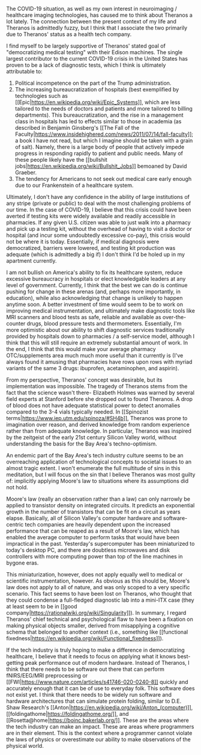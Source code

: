The COVID-19 situation, as well as my own interest in neuroimaging / healthcare imaging technologies, has caused me to think about Theranos a lot lately.  The connection between the present context of my life and Theranos is admittedly fuzzy, but I think that I associate the two primarily due to Theranos' status as a health tech company.

I find myself to be largely supportive of Theranos' stated goal of "democratizing medical testing" with their Edison machines.  The single largest contributor to the current COVID-19 crisis in the United States has proven to be a lack of diagnostic tests, which I think is ultimately attributable to:

1. Political incompetence on the part of the Trump administration.
2. The increasing bureaucratization of hospitals (best exemplified by technologies such as [[Epic|https://en.wikipedia.org/wiki/Epic_Systems]], which are less tailored to the needs of doctors and patients and more tailored to billing departments).  This bureaucratization, and the rise in a management class in hospitals has led to effects similar to those in academia (as described in Benjamin Ginsberg's [[The Fall of the Faculty|https://www.insidehighered.com/news/2011/07/14/fall-faculty]]; a book I have not read, but which I imagine should be taken with a grain of salt).  Namely, there is a large body of people that actively impede progress in responding rapidly to patient and public needs.  Many of these people likely have the [[bullshit jobs|https://en.wikipedia.org/wiki/Bullshit_Jobs]] bemoaned by David Graeber.
3. The tendency for Americans to not seek out medical care early enough due to our Frankenstein of a healthcare system.

Ultimately, I don't have any confidence in the ability of large institutions of any stripe (private or public) to deal with the most challenging problems of our time.  In the case of COVID-19, I believe that this crisis could have been averted if testing kits were widely available and readily accessible in pharmacies.  If any given U.S. citizen was able to just walk into a pharmacy and pick up a testing kit, without the overhead of having to visit a doctor or hospital (and incur some undoubtedly excessive co-pay), this crisis would not be where it is today.  Essentially, if medical diagnosis were democratized, barriers were lowered, and testing kit production was adequate (which is admittedly a big if) I don't think I'd be holed up in my apartment currently.

I am not bullish on America's ability to fix its healthcare system, reduce excessive bureaucracy in hospitals or elect knowledgable leaders at any level of government.  Currently, I think that the best we can do is continue pushing for change in these arenas (and, perhaps more importantly, in education), while also acknowledging that change is unlikely to happen anytime soon.  A better investment of time would seem to be to work on improving medical instrumentation, and ultimately make diagnostic tools like MRI scanners and blood tests as safe, reliable and available as over-the-counter drugs, blood pressure tests and thermometers.  Essentially, I'm more optimistic about our ability to shift diagnostic services traditionally provided by hospitals down to pharmacies / a self-service model, although I think that this will still require an extremely substantial amount of work.  In the end, I think that this would make your average pharmacy OTC/supplements area much much more useful than it currently is (I've always found it amusing that pharmacies have rows upon rows with myriad variants of the same 3 drugs: ibuprofen, acetaminophen, and aspirin).

From my perspective, Theranos' concept was desirable, but its implementation was impossible.  The tragedy of Theranos stems from the fact that the science wasn't there- Elizabeth Holmes was warned by several field experts at Stanford before she dropped out to found Theranos.  A drop of blood does not have adequate statistical power to detect anomalies compared to the 3-4 vials typically needed.  In [[Spinozist terms|https://www.iep.utm.edu/spinoza/#SH4b]], Theranos was prone to imagination over reason, and derived knowledge from random experience rather than from adequate knowledge.  In particular, Theranos was inspired by the zeitgeist of the early 21st century Silicon Valley world, without understanding the basis for the Bay Area's techno-optimism.

An endemic part of the Bay Area's tech industry culture seems to be an overreaching application of technological concepts to societal issues to an almost tragic extent.  I won't enumerate the full multitude of sins in this meditation, but I will focus on the sin that I believe Theranos was most guilty of: implicitly applying Moore's law to situations where its assumptions did not hold.

Moore's law (really an observation rather than a law) can only narrowly be applied to transistor density on integrated circuits.  It predicts an exponential growth in the number of transistors that can be fit on a circuit as years elapse.  Basically, all of Silicon Valley's computer hardware and software-centric tech companies are heavily dependent upon the increased performance that can be reaped as a result of Moore's law, which has enabled the average computer to perform tasks that would have been impractical in the past.  Yesterday's supercomputer has been miniaturized to today's desktop PC, and there are doubtless microwaves and disk controllers with more computing power than top of the line machines in bygone eras.

This miniaturization, however, does not apply equally well to medical or scientific instrumentation, however.  As obvious as this should be, Moore's law does not apply to all of nature, and was only scoped to a very specific scenario.  This fact seems to have been lost on Theranos, who thought that they could condense a full-fledged diagnostic lab into a mini-ITX case (they at least seem to be in [[good company|https://rationalwiki.org/wiki/Singularity]]).  In summary, I regard Theranos' chief technical and psychological flaw to have been a fixation on making physical objects smaller, derived from misapplying a cognitive schema that belonged to another context (i.e., something like [[functional fixedness|https://en.wikipedia.org/wiki/Functional_fixedness]]).

If the tech industry is truly hoping to make a difference in democratizing healthcare, I believe that it needs to focus on applying what it knows best- getting peak performance out of modern hardware.  Instead of Theranos, I think that there needs to be software out there that can perform fNIRS/EEG/MRI preprocessing or [[FWI|https://www.nature.com/articles/s41746-020-0240-8]] quickly and accurately enough that it can be of use to everyday folk.  This software does not exist yet.  I think that there needs to be widely run software and hardware architectures that can simulate protein folding, similar to D.E. Shaw Research's [[Anton|https://en.wikipedia.org/wiki/Anton_(computer)]], [[foldingathome|https://foldingathome.org/]], and [[Rosetta@home|https://boinc.bakerlab.org/]].  These are the areas where the tech industry can make an impact.  These are areas where programmers are in their element.  This is the context where a programmer cannot violate the laws of physics or overestimate our ability to make observations of the physical world.